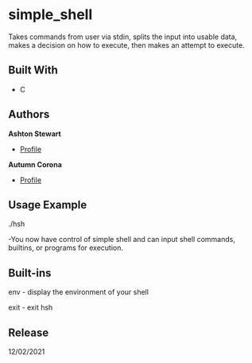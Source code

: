 # simple_shell

Takes commands from user via stdin, splits the input into usable data, makes a decision on how to execute, then makes an attempt to execute.

## Built With

- C


## Authors

**Ashton Stewart**

- [Profile](https://github.com/AJS0191 "Ashton Stewart")

**Autumn Corona**

- [Profile](https://github.com/Rock-Bautumn "Autumn Corona")

## Usage Example
./hsh

-You now have control of simple shell and can input shell commands, builtins, or programs for execution.

## Built-ins
  env - display the environment of your shell
  
  exit - exit hsh
  
## Release
  12/02/2021
